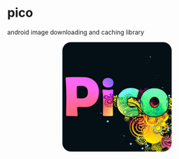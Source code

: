 # pico
android image downloading and caching library


<center>

<p align="center">
  <img src="https://raw.githubusercontent.com/alirezaashrafi/pico/master/app/src/main/res/drawable/logo.png" width="50%"  />
</p>
</center>
